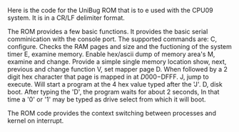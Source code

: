 Here is the code for the UniBug ROM that is to e used with the CPU09 system. It is in a CR/LF delimiter format.

The ROM provides a few basic functions. It provides the basic serial comminication with the console port.
The supported commands are:
C,  configure. Checks the RAM pages and size and the fuctioning of the system timer
E, examine memory. Enable hex/ascii dump of memory area's
M, examine and change. Provide a simple single memory location show, next, previous and change function
V, set mapper page D. When followed by a 2 digit hex character that page is mapped in at $D000-$DFFF.
J, jump to execute. Will start a program at the 4 hex value typed after the 'J'. 
D, disk boot. After typing the 'D', the program waits for about 2 seconds, In that time a '0' or '1' may be typed
   as drive select from which it will boot.
   
The ROM code provides the context switching between processes and kernel on interrupt.
